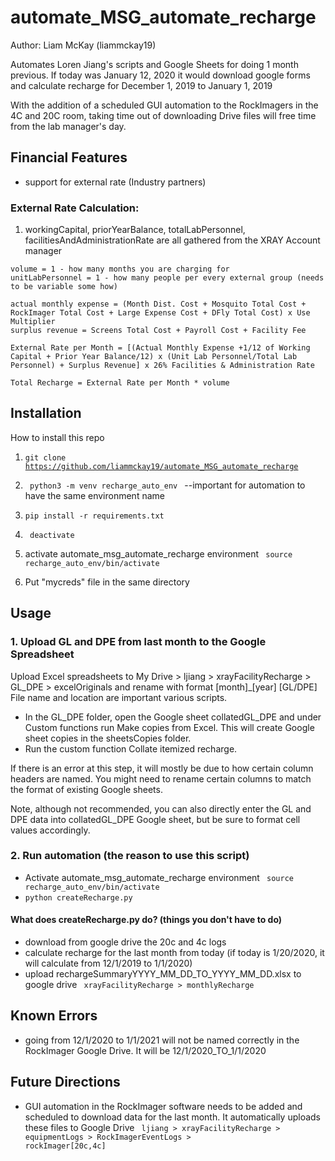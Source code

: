 # automate_MSG_automate_recharge
Author: Liam McKay (liammckay19)

 Automates Loren Jiang's scripts and Google Sheets for doing 1 month previous. If today was January 12, 2020 it would download google forms and calculate recharge for December 1, 2019 to January 1, 2019 
 
 With the addition of a scheduled GUI automation to the RockImagers in the 4C and 20C room, taking time out of downloading Drive files will free time from the lab manager's day.
 
## Financial Features
- support for external rate (Industry partners) 

### External Rate Calculation:
1. workingCapital, priorYearBalance, totalLabPersonnel, facilitiesAndAdministrationRate are all gathered from the XRAY Account manager 
``` 
volume = 1 - how many months you are charging for
unitLabPersonnel = 1 - how many people per every external group (needs to be variable some how)

actual monthly expense = (Month Dist. Cost + Mosquito Total Cost + RockImager Total Cost + Large Expense Cost + DFly Total Cost) x Use Multiplier 
surplus revenue = Screens Total Cost + Payroll Cost + Facility Fee

External Rate per Month = [(Actual Monthly Expense +1/12 of Working Capital + Prior Year Balance/12) x (Unit Lab Personnel/Total Lab Personnel) + Surplus Revenue] x 26% Facilities & Administration Rate

Total Recharge = External Rate per Month * volume
```

## Installation

How to install this repo

1. <code>git clone https://github.com/liammckay19/automate_MSG_automate_recharge</code>

2. <code> python3 -m venv recharge_auto_env </code> --important for automation to have the same environment name

3. <code>pip install -r requirements.txt</code>

4. <code> deactivate </code>

5. activate automate_msg_automate_recharge environment <code> source recharge_auto_env/bin/activate </code>

6. Put "mycreds" file in the same directory

## Usage
### 1. Upload GL and DPE from last month to the Google Spreadsheet

Upload Excel spreadsheets to My Drive > ljiang > xrayFacilityRecharge > GL_DPE > excelOriginals and rename with format [month]_[year] [GL/DPE] File name and location are important various scripts.

- In the GL_DPE folder, open the Google sheet collatedGL_DPE and under Custom functions run Make copies from Excel. This will create Google sheet copies in the sheetsCopies folder.
- Run the custom function Collate itemized recharge. 

If there is an error at this step, it will mostly be due to how certain column headers are named. You might need to rename certain columns to match the format of existing Google sheets.

Note, although not recommended, you can also directly enter the GL and DPE data into collatedGL_DPE Google sheet, but be sure to format cell values accordingly.

### 2. Run automation (the reason to use this script)

- Activate automate_msg_automate_recharge environment <code> source recharge_auto_env/bin/activate </code>
- <code>python createRecharge.py</code>

#### What does createRecharge.py do? (things you don't have to do)
- download from google drive the 20c and 4c logs
- calculate recharge for the last month from today (if today is 1/20/2020, it will calculate from 12/1/2019 to 1/1/2020)
- upload rechargeSummaryYYYY_MM_DD_TO_YYYY_MM_DD.xlsx to google drive <code> xrayFacilityRecharge > monthlyRecharge </code>

## Known Errors
- going from 12/1/2020 to 1/1/2021 will not be named correctly in the RockImager Google Drive. It will be 12/1/2020_TO_1/1/2020
 
## Future Directions
- GUI automation in the RockImager software needs to be added and scheduled to download data for the last month. It automatically uploads these files to Google Drive <code> ljiang > xrayFacilityRecharge > equipmentLogs > RockImagerEventLogs > rockImager[20c,4c]</code>

